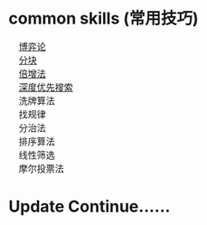 # common skills (常用技巧)

<font size = 3>&nbsp;&nbsp;&nbsp;&nbsp;[博弈论](https://github.com/zexiangzhang/algorithmAndDataStructure/tree/master/algorithm/common_skills/can_win_nim.py)<br/></font>
<font size = 3>&nbsp;&nbsp;&nbsp;&nbsp;[分块](https://github.com/zexiangzhang/algorithmAndDataStructure/tree/master/algorithm/common_skills/max_sliding_window.py)<br/></font>
<font size = 3>&nbsp;&nbsp;&nbsp;&nbsp;[倍增法](https://github.com/zexiangzhang/algorithmAndDataStructure/tree/master/algorithm/common_skills/min_patches.py)<br/></font>
<font size = 3>&nbsp;&nbsp;&nbsp;&nbsp;[深度优先搜索](https://github.com/zexiangzhang/algorithmAndDataStructure/tree/master/algorithm/common_skills/can_measure_water.py)<br/></font>
<font size = 3>&nbsp;&nbsp;&nbsp;&nbsp;洗牌算法<br/></font>
<font size = 3>&nbsp;&nbsp;&nbsp;&nbsp;找规律<br/></font>
<font size = 3>&nbsp;&nbsp;&nbsp;&nbsp;分治法<br/></font>
<font size = 3>&nbsp;&nbsp;&nbsp;&nbsp;排序算法<br/></font>
<font size = 3>&nbsp;&nbsp;&nbsp;&nbsp;线性筛选<br/></font>
<font size = 3>&nbsp;&nbsp;&nbsp;&nbsp;摩尔投票法<br/></font>

# Update Continue......
